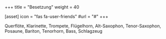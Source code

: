 +++
title = "Besetzung"
weight = 40

[asset]
  icon = "fas fa-user-friends"
  #url = "#"
+++

Querflöte, Klarinette, Trompete, Flügelhorn, Alt-Saxophon, Tenor-Saxophon, Posaune, Bariton, Tenorhorn, Bass, Schlagzeug